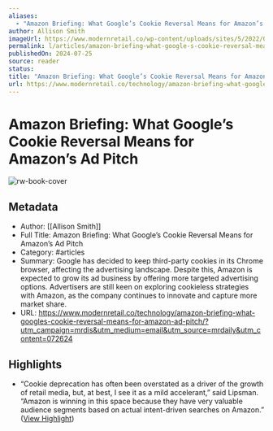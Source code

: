 ```yaml
---
aliases:
  - "Amazon Briefing: What Google’s Cookie Reversal Means for Amazon’s Ad Pitch"
author: Allison Smith
imageUrl: https://www.modernretail.co/wp-content/uploads/sites/5/2022/08/amazon_briefing.jpg
permalink: l/articles/amazon-briefing-what-google-s-cookie-reversal-means-for-amazon-s-ad-pitch
publishedOn: 2024-07-25
source: reader
status: 
title: "Amazon Briefing: What Google’s Cookie Reversal Means for Amazon’s Ad Pitch"
url: https://www.modernretail.co/technology/amazon-briefing-what-googles-cookie-reversal-means-for-amazon-ad-pitch/?utm_campaign=mrdis&utm_medium=email&utm_source=mrdaily&utm_content=072624
---
```

# Amazon Briefing: What Google’s Cookie Reversal Means for Amazon’s Ad Pitch

![rw-book-cover](https://www.modernretail.co/wp-content/uploads/sites/5/2022/08/amazon_briefing.jpg)

## Metadata

- Author: [[Allison Smith]]
- Full Title: Amazon Briefing: What Google’s Cookie Reversal Means for Amazon’s Ad Pitch
- Category: #articles
- Summary: Google has decided to keep third-party cookies in its Chrome browser, affecting the advertising landscape. Despite this, Amazon is expected to grow its ad business by offering more targeted advertising options. Advertisers are still keen on exploring cookieless strategies with Amazon, as the company continues to innovate and capture more market share.
- URL: https://www.modernretail.co/technology/amazon-briefing-what-googles-cookie-reversal-means-for-amazon-ad-pitch/?utm_campaign=mrdis&utm_medium=email&utm_source=mrdaily&utm_content=072624

## Highlights

- “Cookie deprecation has often been overstated as a driver of the growth of retail media, but, at best, I see it as a mild accelerant,” said Lipsman. “Amazon is winning in this space because they have very valuable audience segments based on actual intent-driven searches on Amazon.” ([View Highlight](https://read.readwise.io/read/01jard6jfebm8xvt2pm7vc2nkz))
